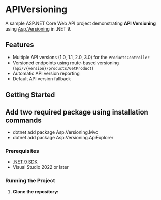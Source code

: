 # APIVersioning

A sample ASP.NET Core Web API project demonstrating **API Versioning** using [Asp.Versioning](https://github.com/dotnet/aspnet-api-versioning) in .NET 9.

## Features

- Multiple API versions (1.0, 1.1, 2.0, 3.0) for the `ProductsController`
- Versioned endpoints using route-based versioning (`api/v{version}/products/GetProduct`)
- Automatic API version reporting
- Default API version fallback

## Getting Started

## Add two required package using installation commands

- dotnet add package Asp.Versioning.Mvc
- dotnet add package Asp.Versioning.ApiExplorer

### Prerequisites

- [.NET 9 SDK](https://dotnet.microsoft.com/download/dotnet/9.0)
- Visual Studio 2022 or later

### Running the Project

1. **Clone the repository:**